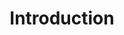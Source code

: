 ---
category: [introduction] #Category ID.
hue: var(--c-themeHueOrange) #Category hue. See note [1].
title: Introduction #Category title.
description: Introduction of Myself
---
